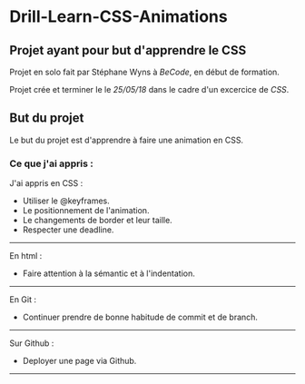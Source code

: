 # Drill-Learn-CSS-Animations
Projet ayant pour but d'apprendre le CSS
----------------------------------------


Projet en solo fait par Stéphane Wyns à *BeCode*, en début de formation.

Projet crée et terminer le le *25/05/18* dans le cadre d'un excercice de *CSS*.


## But du projet

Le but du projet est d'apprendre à faire une animation en CSS.


### Ce que j'ai appris :


J'ai appris en CSS :

* Utiliser le @keyframes.
* Le positionnement de l'animation.
* Le changements de border et leur taille.
* Respecter une deadline.

----------------------

En html :

* Faire attention à la sémantic et à l'indentation.

-----------------------

En Git :

* Continuer prendre de bonne habitude de commit et de branch.

-----------------------

Sur Github :

* Deployer une page via Github.

---------------------------

